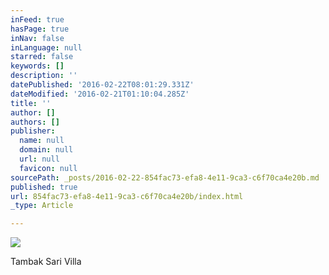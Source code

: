 ```yaml
---
inFeed: true
hasPage: true
inNav: false
inLanguage: null
starred: false
keywords: []
description: ''
datePublished: '2016-02-22T08:01:29.331Z'
dateModified: '2016-02-21T01:10:04.285Z'
title: ''
author: []
authors: []
publisher:
  name: null
  domain: null
  url: null
  favicon: null
sourcePath: _posts/2016-02-22-854fac73-efa8-4e11-9ca3-c6f70ca4e20b.md
published: true
url: 854fac73-efa8-4e11-9ca3-c6f70ca4e20b/index.html
_type: Article

---
```

![](https://the-grid-user-content.s3-us-west-2.amazonaws.com/8d3a8b4e-878e-4e95-a3c1-089fedd77e72.JPG)

Tambak Sari Villa